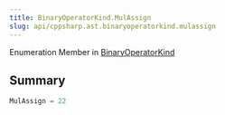 ```yaml
---
title: BinaryOperatorKind.MulAssign
slug: api/cppsharp.ast.binaryoperatorkind.mulassign
---
```

Enumeration Member in [BinaryOperatorKind](/api/cppsharp/ast/binaryoperatorkind)

## Summary



```csharp
MulAssign = 22
```

